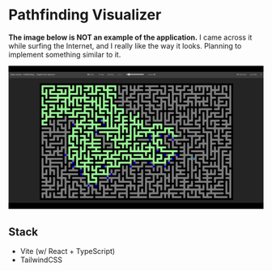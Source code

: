 # Pathfinding Visualizer

**The image below is NOT an example of the application.** I came across it while surfing the Internet, and I really like the way it looks. Planning to implement something similar to it.

![Example](./images/example.jpg)

## Stack

- Vite (w/ React + TypeScript)
- TailwindCSS
